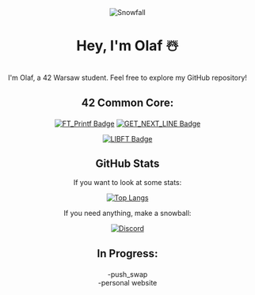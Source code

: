 <div align="center">
  <img src="https://github.com/0h-laugh/assets/raw/main/pure-css-snow-animation.gif" alt="Snowfall">
</div>
<div align="center">
  
# <p align="center">Hey, I'm Olaf ☃️</p>

<p align="center">I'm Olaf, a 42 Warsaw student. Feel free to explore my GitHub repository!</p>

## <p align="center">42 Common Core:</p>

[![FT_Printf Badge](https://github.com/0h-laugh/assets/blob/main/printff.png)](https://github.com/0h-laugh/Core/tree/main/ft_printf)
[![GET_NEXT_LINE Badge](https://github.com/0h-laugh/assets/blob/main/gnll.png)](https://github.com/0h-laugh/Core/tree/main/get_next_line)

[![LIBFT Badge](https://github.com/0h-laugh/assets/blob/main/libfte.png)](https://github.com/0h-laugh/Core/tree/main/libft)


</div>
<div align="center">
  
## GitHub Stats

<p align="center">If you want to look at some stats:</p>
  
[![Top Langs](https://github-readme-stats.vercel.app/api/top-langs/?username=0h-laugh&layout=compact)](https://github.com/0h-laugh)

If you need anything, make a snowball:

[![Discord](https://img.shields.io/badge/Discord-YourUsername%23448869551476572180-9cf)](https://discordapp.com/users/448869551476572180)
</div>

## <p align="center">In Progress:</p>

<p align="center">-push_swap<br>-personal website</p>
